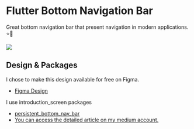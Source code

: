 # Flutter Bottom Navigation Bar 

Great bottom navigation bar that present navigation in modern applications. ⭐️👾 

![](https://github.com/HasibeZaferr/Flutter-Bottom-Navigation-Bar/blob/master/assets/cover/cover.gif)


## Design & Packages

I chose to make this design available for free on Figma. 
- [Figma Design ]([https://www.figma.com/file/ZMqvetZEg5sOuK51PKMpNE/Onboarding-(Community)?node-id=0%3A1&t=9pbWADTTMXAKxrWh-0](https://www.figma.com/community/file/1184891184824394184))

I use introduction_screen packages
- [persistent_bottom_nav_bar](https://pub.dev/packages/persistent_bottom_nav_bar)
- [You can access the detailed article on my medium account.](https://medium.com/@hasibezafer/flutter-bottom-navigation-bar-with-20-different-designs-9b19fa2a6801)
